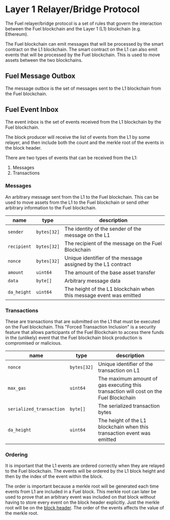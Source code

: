# Layer 1 Relayer/Bridge Protocol

The Fuel relayer/bridge protocol is a set of rules that govern the interaction between the Fuel blockchain and the
Layer 1 (L1) blockchain (e.g. Ethereum).  

The Fuel blockchain can emit messages that will be processed by the smart contract on the L1 blockchain. The smart
contract on the L1 can also emit events that will be processed by the Fuel blockchain.
This is used to move assets between the two blockchains.

## Fuel Message Outbox

The message outbox is the set of messages sent to the L1 blockchain from the Fuel blockchain.

## Fuel Event Inbox

The event inbox is the set of events received from the L1 blockchain by the Fuel blockchain.

The block producer will receive the list of events from the L1 by some relayer, and then include both the count and the
merkle root of the events in the block header.

There are two types of events that can be received from the L1:

1. Messages
2. Transactions

### Messages

An arbitrary message sent from the L1 to the Fuel blockchain. This can be used to move assets from the L1
to the Fuel blockchain or send other arbitrary information to the Fuel blockchain.

| name        | type    | description                                                         |
|-------------|---------|---------------------------------------------------------------------|
| `sender`    | `bytes[32]` | The identity of the sender of the message on the L1                 |
| `recipient` | `bytes[32]` | The recipient of the message on the Fuel Blockchain                 |
| `nonce`     | `bytes[32]` | Unique identifier of the message assigned by the L1 contract                                 |
| `amount`    | `uint64`  | The amount of the base asset transfer                              |
| `data`      | `byte[]`  | Arbitrary message data                                              |
| `da_height` | `uint64` | The height of the L1 blockchain when this message event was emitted |

### Transactions

These are transactions that are submitted on the L1 that must be executed on the Fuel blockchain.
This "Forced Transaction Inclusion" is a security feature that allows participants of the Fuel Blockchain to access
there funds in the (unlikely) event that the Fuel blockchain block production is compromised or malicious.

| name                     | type      | description                                                                           |
|--------------------------|-----------|---------------------------------------------------------------------------------------|
| `nonce`                  | `bytes[32]` | Unique identifier of the transaction on L1                                            |
| `max_gas`                | `uint64`   | The maximum amount of gas executing this transaction will cost on the Fuel Blockchain |
| `serialized_transaction` | `byte[]`   | The serialized transaction bytes                                                      |
| `da_height`              | `uint64`   | The height of the L1 blockchain when this transaction event was emitted               |

### Ordering

It is important that the L1 events are ordered correctly when they are relayed to the Fuel blockchain. The events will
be ordered by the L1 block height and then by the index of the event within the block.

The order is important because a merkle root will be generated each time events from L1 are included in a Fuel block.
This merkle root can later be used to prove that an arbitrary event was included on that block without having to store
every event on the block header explicitly. Just the merkle root will be on the [block header](./block-header.md).
The order of the events affects the value of the merkle root.
